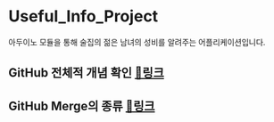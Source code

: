 # Useful_Info_Project
아두이노 모듈을 통해 술집의 젊은 남녀의 성비를 알려주는 어플리케이션입니다. 

## GitHub 전체적 개념 확인 [🔗링크](https://velog.io/@cos/Github%EC%97%90%EC%84%9C-%ED%98%91%EC%97%85%ED%95%98%EB%8A%94-%EB%B0%A9%EB%B2%95?fbclid=IwAR060iCbkiNdpoeISC_aY2lJtCZ2TDA1QeZzYbKiQJkN328gfOaTc1pS18M)

## GitHub Merge의 종류 [🔗링크](https://im-developer.tistory.com/182)
